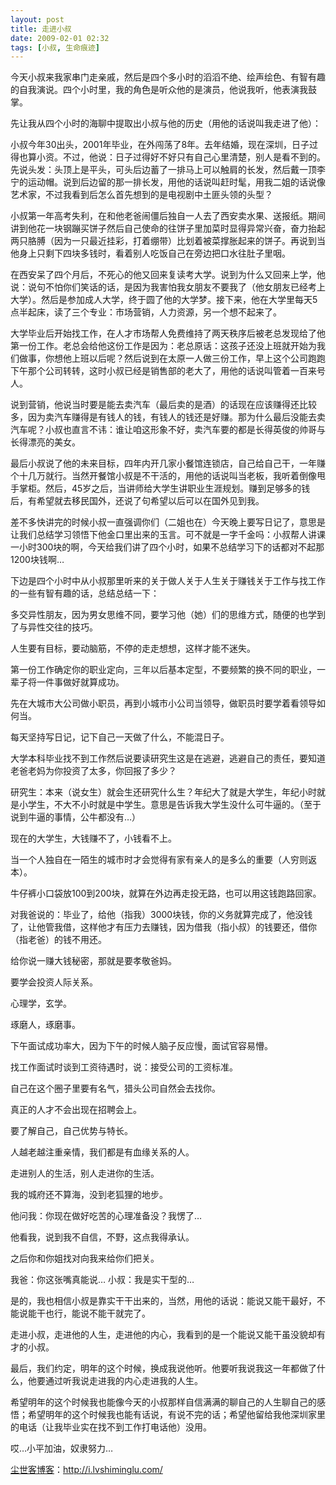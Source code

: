 ```yaml
---
layout: post
title: 走进小叔
date: 2009-02-01 02:32
tags: [小叔, 生命痕迹]
---
```

今天小叔来我家串门走亲戚，然后是四个多小时的滔滔不绝、绘声绘色、有智有趣的自我演说。四个小时里，我的角色是听众他的是演员，他说我听，他表演我鼓掌。

先让我从四个小时的海聊中提取出小叔与他的历史（用他的话说叫我走进了他）：

小叔今年30出头，2001年毕业，在外闯荡了8年。去年结婚，现在深圳，日子过得也算小资。不过，他说：日子过得好不好只有自己心里清楚，别人是看不到的。先说头发：头顶上是平头，可头后边蓄了一排马上可以触肩的长发，然后戴一顶李宁的运动帽。说到后边留的那一排长发，用他的话说叫赶时髦，用我二姐的话说像艺术家，不过我看到后怎么首先想到的是电视剧中土匪头领的头型？

小叔第一年高考失利，在和他老爸闹僵后独自一人去了西安卖水果、送报纸。期间讲到他花一块钢蹦买饼子然后自己使命的往饼子里加菜时显得异常兴奋，奋力抬起两只胳膊（因为一只最近挂彩，打着绷带）比划着被菜撑胀起来的饼子。再说到当他身上只剩下四块多钱时，看着别人吃饭自己在旁边把口水往肚子里咽。

在西安呆了四个月后，不死心的他又回来复读考大学。说到为什么又回来上学，他说：说句不怕你们笑话的话，是因为我害怕我女朋友不要我了（他女朋友已经考上大学）。然后是参加成人大学，终于圆了他的大学梦。接下来，他在大学里每天5点半起床，读了三个专业：市场营销，人力资源，另一个想不起来了。

大学毕业后开始找工作，在人才市场帮人免费维持了两天秩序后被老总发现给了他第一份工作。老总会给他这份工作是因为：老总原话：这孩子还没上班就开始为我们做事，你想他上班以后呢？然后说到在太原一人做三份工作，早上这个公司跑跑下午那个公司转转，这时小叔已经是销售部的老大了，用他的话说叫管着一百来号人。

说到营销，他说当时要是能去卖汽车（最后卖的是酒）的话现在应该赚得还比较多，因为卖汽车赚得是有钱人的钱，有钱人的钱还是好赚。那为什么最后没能去卖汽车呢？小叔也直言不讳：谁让咱这形象不好，卖汽车要的都是长得英俊的帅哥与长得漂亮的美女。

最后小叔说了他的未来目标，四年内开几家小餐馆连锁店，自己给自己干，一年赚个十几万就行。当然开餐馆小叔是不干活的，用他的话说叫当老板，我听着倒像甩手掌柜。然后，45岁之后，当讲师给大学生讲职业生涯规划。赚到足够多的钱后，有希望就去移民国外，还说了句希望以后可以在国外见到我。

差不多快讲完的时候小叔一直强调你们（二姐也在）今天晚上要写日记了，意思是让我们总结学习领悟下他金口里出来的玉言。可不就是一字千金吗：小叔帮人讲课一小时300块的啊，今天给我们讲了四个小时，如果不总结学习下的话都对不起那1200块钱啊…

下边是四个小时中从小叔那里听来的关于做人关于人生关于赚钱关于工作与找工作的一些有智有趣的话，总结总结一下：

多交异性朋友，因为男女思维不同，要学习他（她）们的思维方式，随便的也学到了与异性交往的技巧。

人生要有目标，要动脑筋，不停的走走想想，这样才能不迷失。

第一份工作确定你的职业定向，三年以后基本定型，不要频繁的换不同的职业，一辈子将一件事做好就算成功。

先在大城市大公司做小职员，再到小城市小公司当领导，做职员时要学着看领导如何当。

每天坚持写日记，记下自己一天做了什么，不能混日子。

大学本科毕业找不到工作然后说要读研究生这是在逃避，逃避自己的责任，要知道老爸老妈为你投资了太多，你回报了多少？

研究生：本来（说女生）就会生还研究什么生？年纪大了就是大学生，年纪小时就是小学生，不大不小时就是中学生。意思是告诉我大学生没什么可牛逼的。（至于说到牛逼的事情，公牛都没有…）

现在的大学生，大钱赚不了，小钱看不上。

当一个人独自在一陌生的城市时才会觉得有家有亲人的是多么的重要（人穷则返本）。

牛仔裤小口袋放100到200块，就算在外边再走投无路，也可以用这钱跑路回家。

对我爸说的：毕业了，给他（指我）3000块钱，你的义务就算完成了，他没钱了，让他管我借，这样他才有压力去赚钱，因为借我（指小叔）的钱要还，借你（指老爸）的钱不用还。

给你说一赚大钱秘密，那就是要孝敬爸妈。

要学会投资人际关系。

心理学，玄学。

琢磨人，琢磨事。

下午面试成功率大，因为下午的时候人脑子反应慢，面试官容易懵。

找工作面试时谈到工资待遇时，说：接受公司的工资标准。

自己在这个圈子里要有名气，猎头公司自然会去找你。

真正的人才不会出现在招聘会上。

要了解自己，自己优势与特长。

人越老越注重亲情，我们都是有血缘关系的人。

走进别人的生活，别人走进你的生活。

我的城府还不算海，没到老狐狸的地步。

他问我：你现在做好吃苦的心理准备没？我愣了…

他看我，说到我不自信，不野，这点我得承认。

之后你和你姐找对向我来给你们把关。

我爸：你这张嘴真能说…
小叔：我是实干型的…

是的，我也相信小叔是靠实干干出来的，当然，用他的话说：能说又能干最好，不能说能干也行，能说不能干就完了。

走进小叔，走进他的人生，走进他的内心，我看到的是一个能说又能干虽没貌却有才的小叔。

最后，我们约定，明年的这个时候，换成我说他听。他要听我说我这一年都做了什么，他要通过听我说走进我的内心走进我的人生。

希望明年的这个时候我也能像今天的小叔那样自信满满的聊自己的人生聊自己的感悟；希望明年的这个时候我也能有话说，有说不完的话；希望他留给我他深圳家里的电话（让我毕业实在找不到工作打电话他）没用。

哎…小平加油，奴隶努力…

<a href="http://i.lvshiminglu.com/">尘世客博客</a>：<a href="http://i.lvshiminglu.com/">http://i.lvshiminglu.com/</a>

